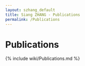 ```yaml
---
layout: szhang_default 
title: Siang ZHANG - Publications
permalink: /Publications
---
```


# Publications

{% include wiki/Publications.md %}